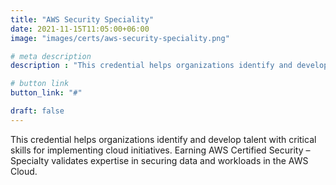 ```yaml
---
title: "AWS Security Speciality"
date: 2021-11-15T11:05:00+06:00
image: "images/certs/aws-security-speciality.png"

# meta description
description : "This credential helps organizations identify and develop talent with critical skills for implementing cloud initiatives."

# button link
button_link: "#"

draft: false
---
```


This credential helps organizations identify and develop talent with critical skills for implementing cloud initiatives. Earning AWS Certified Security – Specialty validates expertise in securing data and workloads in the AWS Cloud.
